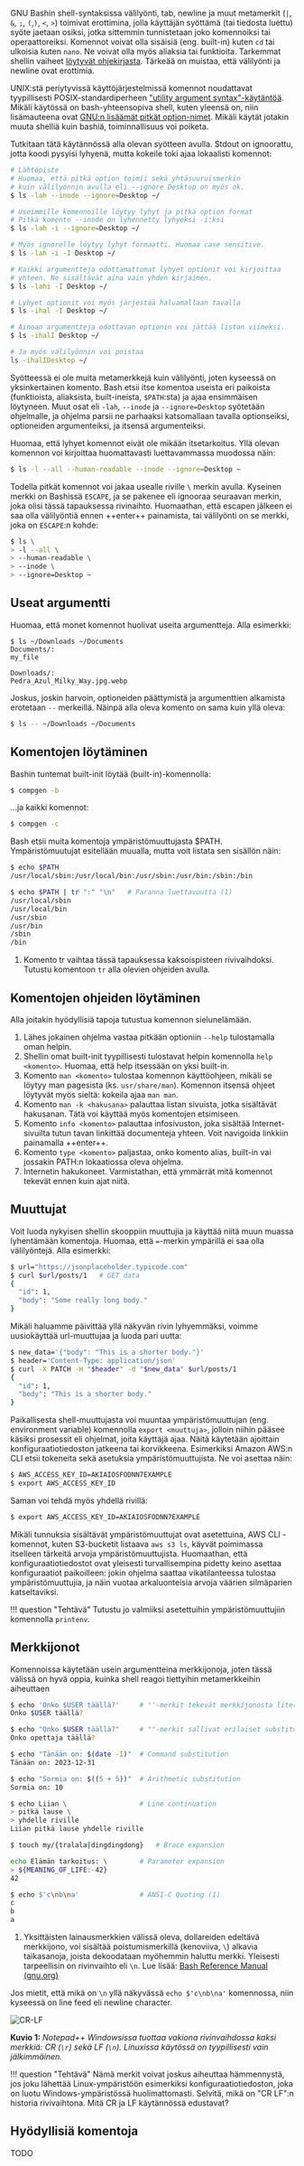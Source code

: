 GNU Bashin shell-syntaksissa välilyönti, tab, newline ja muut metamerkit (`|`, `&`, `;`, `(`,`)`, `<`, `>`) toimivat erottimina, jolla käyttäjän syöttämä (tai tiedosta luettu) syöte jaetaan osiksi, jotka sittemmin tunnistetaan joko komennoiksi tai operaattoreiksi. Komennot voivat olla sisäisiä (eng. built-in) kuten `cd` tai ulkoisia kuten `nano`. Ne voivat olla myös aliaksia tai funktioita. Tarkemmat shellin vaiheet [löytyvät ohjekirjasta](https://www.gnu.org/software/bash/manual/bash.html#Shell-Operation). Tärkeää on muistaa, että välilyönti ja newline ovat erottimia.

UNIX:stä periytyvissä käyttöjärjestelmissä komennot noudattavat tyypillisesti POSIX-standardiperheen ["utility argument syntax"-käytäntöä](https://pubs.opengroup.org/onlinepubs/9699919799/basedefs/V1_chap12.html). Mikäli käytössä on bash-yhteensopiva shell, kuten yleensä on, niin lisämauteena ovat [GNU:n lisäämät pitkät option-nimet](https://www.gnu.org/prep/standards/html_node/Command_002dLine-Interfaces.html#Command_002dLine-Interfaces). Mikäli käytät jotakin muuta shelliä kuin bashiä, toiminnallisuus voi poiketa.

Tutkitaan tätä käytännössä alla olevan syötteen avulla. Stdout on ignoorattu, jotta koodi pysyisi lyhyenä, mutta kokeile toki ajaa lokaalisti komennot:

```bash
# Lähtöpiste
# Huomaa, että pitkä option toimii sekä yhtäsuuruismerkin
# kuin välilyönnin avulla eli --ignore Desktop on myös ok.
$ ls -lah --inode --ignore=Desktop ~/

# Useimmille komennoille löytyy lyhyt ja pitkä option format
# Pitkä komento --inode on lyhennetty lyhyeksi -i:ksi
$ ls -lah -i --ignore=Desktop ~/

# Myös ignorelle löytyy lyhyt formaatti. Huomaa case sensitive.
$ ls -lah -i -I Desktop ~/

# Kaikki argumentteja odottamattomat lyhyet optionit voi kirjoittaa
# yhteen. Ne sisältävät aina vain yhden kirjaimen.
$ ls -lahi -I Desktop ~/

# Lyhyet optionit voi myös järjestää haluamallaan tavalla
$ ls -ihal -I Desktop ~/

# Ainoan argumentteja odottavan optionin voi jättää listan viimeksi.
$ ls -ihalI Desktop ~/

# Ja myös välilyönnin voi poistaa
ls -ihalIDesktop ~/
```

Syötteessä ei ole muita metamerkkejä kuin välilyönti, joten kyseessä on yksinkertainen komento. Bash etsii itse komentoa useista eri paikoista (funktioista, aliaksista, built-ineista, `$PATH`:sta) ja ajaa ensimmäisen löytyneen. Muut osat eli `-lah`, `--inode` ja ``--ignore=Desktop``  syötetään ohjelmalle, ja ohjelma parsii ne parhaaksi katsomallaan tavalla optionseiksi, optioneiden argumenteiksi, ja itsensä argumenteiksi.

Huomaa, että lyhyet komennot eivät ole mikään itsetarkoitus. Yllä olevan komennon voi kirjoittaa huomattavasti luettavammassa muodossa näin:

```bash
$ ls -l --all --human-readable --inode --ignore=Desktop ~
```

Todella pitkät komennot voi jakaa usealle riville `\` merkin avulla. Kyseinen merkki on Bashissä `ESCAPE`, ja se pakenee eli ignooraa seuraavan merkin, joka olisi tässä tapauksessa rivinaihto. Huomaathan, että escapen jälkeen ei saa olla välilyöntiä ennen ++enter++ painamista, tai välilyönti on se merkki, joka on `ESCAPE`:n kohde:

```bash
$ ls \
> -l --all \
> --human-readable \
> --inode \
> --ignore=Desktop ~
```



## Useat argumentti

Huomaa, että monet komennot huolivat useita argumentteja. Alla esimerkki:

```
$ ls ~/Downloads ~/Documents
Documents/:
my_file

Downloads/:
Pedra_Azul_Milky_Way.jpg.webp
```

Joskus, joskin harvoin, optioneiden päättymistä ja argumenttien alkamista erotetaan `--` merkeillä. Näinpä alla oleva komento on sama kuin yllä oleva:

```bash
$ ls -- ~/Downloads ~/Documents
```



## Komentojen löytäminen

Bashin tuntemat built-init löytää (built-in)-komennolla:

```bash
$ compgen -b
```

...ja kaikki komennot:

```bash
$ compgen -c
```

Bash etsii muita komentoja ympäristömuuttujasta $PATH. Ympäristömuutujat esitellään muualla, mutta voit listata sen sisällön näin:

```bash
$ echo $PATH
/usr/local/sbin:/usr/local/bin:/usr/sbin:/usr/bin:/sbin:/bin

$ echo $PATH | tr ":" "\n"   # Paranna luettavuutta (1)
/usr/local/sbin
/usr/local/bin
/usr/sbin
/usr/bin
/sbin
/bin
```

1. Komento tr vaihtaa tässä tapauksessa kaksoispisteen rivivaihdoksi. Tutustu komentoon `tr` alla olevien ohjeiden avulla.



## Komentojen ohjeiden löytäminen

Alla joitakin hyödyllisiä tapoja tutustua komennon sielunelämään.

1. Lähes jokainen ohjelma vastaa pitkään optioniin  `--help` tulostamalla oman helpin. 
2. Shellin omat built-init tyypillisesti tulostavat helpin komennolla `help <komento>`. Huomaa, että help itsessään on yksi built-in.
3. Komento `man <komento>` tulostaa komennon käyttöohjeen, mikäli se löytyy man pagesista (ks. `usr/share/man`). Komennon itsensä ohjeet löytyvät myös sieltä: kokeila ajaa `man man`.
4. Komento `man -k <hakusana>` palauttaa listan sivuista, jotka sisältävät hakusanan. Tätä voi käyttää myös komentojen etsimiseen.
5. Komento `info <komento>` palauttaa infosivuston, joka sisältää Internet-sivuilta tutun tavan linkittää documenteja yhteen. Voit navigoida linkkiin painamalla ++enter++.
6. Komento `type <komento>` paljastaa, onko komento alias, built-in vai jossakin PATH:n lokaatiossa oleva ohjelma.
7. Internetin hakukoneet. Varmistathan, että ymmärrät mitä komennot tekevät ennen kuin ajat niitä.



## Muuttujat

Voit luoda nykyisen shellin skooppiin muuttujia ja käyttää niitä muun muassa lyhentämään komentoja. Huomaa, että `=`-merkin ympärillä ei saa olla välilyöntejä. Alla esimerkki:

```bash
$ url="https://jsonplaceholder.typicode.com"
$ curl $url/posts/1   # GET data
{
  "id": 1,
  "body": "Some really long body."
}
```

Mikäli haluamme päivittää yllä näkyvän rivin lyhyemmäksi, voimme uusiokäyttää url-muuttujaa ja luoda pari uutta:

```bash
$ new_data='{"body": "This is a shorter body."}'
$ header='Content-Type: application/json'
$ curl -X PATCH -H "$header" -d "$new_data" $url/posts/1
{
  "id": 1,
  "body": "This is a shorter body."
}
```

Paikallisesta shell-muuttujasta voi muuntaa ympäristömuuttujan (eng. environment variable) komennolla `export <muuttuja>`, jolloin niihin pääsee käsiksi prosessit eli ohjelmat, joita käyttäjä ajaa. Näitä käytetään ajoittain konfiguraatiotiedoston jatkeena tai korvikkeena. Esimerkiksi Amazon AWS:n CLI etsii tokeneita sekä asetuksia ympäristömuuttujista. Ne voi asettaa näin:

```bash
$ AWS_ACCESS_KEY_ID=AKIAIOSFODNN7EXAMPLE
$ export AWS_ACCESS_KEY_ID 
```

Saman voi tehdä myös yhdellä rivillä:

```bash
$ export AWS_ACCESS_KEY_ID=AKIAIOSFODNN7EXAMPLE
```

Mikäli tunnuksia sisältävät ympäristömuuttujat ovat asetettuina, AWS CLI -komennot, kuten S3-bucketit listaava `aws s3 ls`, käyvät poimimassa itselleen tärkeitä arvoja ympäristömuuttujista. Huomaathan, että konfiguraatiotiedostot ovat yleisesti turvallisempina pidetty keino asettaa konfiguraatiot paikoilleen: jokin ohjelma saattaa vikatilanteessa tulostaa ympäristömuuttujia, ja näin vuotaa arkaluonteisia arvoja väärien silmäparien katseltaviksi.

!!! question "Tehtävä"
    Tutustu jo valmiiksi asetettuihin ympäristömuuttujiin komennolla `printenv`.



## Merkkijonot

Komennoissa käytetään usein argumentteina merkkijonoja, joten tässä välissä on hyvä oppia, kuinka shell reagoi tiettyihin metamerkkeihin aiheuttaen 

```bash
$ echo 'Onko $USER täällä?'     # ''-merkit tekevät merkkijonosta literaalin
Onko $USER täällä?

$ echo "Onko $USER täällä?"     # ""-merkit sallivat erilaiset substitutionit
Onko opettaja täällä?

$ echo "Tänään on: $(date -I)"  # Command substitution
Tänään on: 2023-12-31

$ echo "Sormia on: $((5 + 5))"  # Arithmetic substitution
Sormia on: 10

$ echo Liian \                  # Line continuation
> pitkä lause \
> yhdelle riville
Liian pitkä lause yhdelle riville

$ touch my/{tralala|dingdingdong}   # Brace expansion

echo Elämän tarkoitus: \        # Parameter expansion
> ${MEANING_OF_LIFE:-42}  
42

$ echo $'c\nb\na'               # ANSI-C Quoting (1)
c
b
a
```

1. Yksittäisten lainausmerkkien välissä oleva, dollareiden edeltävä merkkijono, voi sisältää poistumismerkillä (kenoviiva, `\`)   alkavia taikasanoja, joista dekoodataan myöhemmin haluttu merkki. Yleisesti tarpeellisin on rivinvaihto eli `\n`. Lue lisää: [Bash Reference Manual (gnu.org)](https://www.gnu.org/savannah-checkouts/gnu/bash/manual/bash.html#ANSI_002dC-Quoting)

Jos mietit, että mikä on `\n` yllä näkyvässä `echo $'c\nb\na'` komennossa, niin kyseessä on line feed eli newline character.



![CR-LF](../images/CR-LF.png)

**Kuvio 1:** *Notepad++ Windowsissa tuottaa vakiona rivinvaihdossa kaksi merkkiä: CR (`\r`) sekä LF (`\n`). Linuxissa käytössä on tyypillisesti vain jälkimmäinen.*

!!! question "Tehtävä"
    Nämä merkit voivat joskus aiheuttaa hämmennystä, jos joku lähettää Linux-ympäristöön esimerkiksi konfiguraatiotiedoston, joka on luotu Windows-ympäristössä huolimattomasti. Selvitä, mikä on "CR LF":n historia rivivaihtona. Mitä CR ja LF käytännössä edustavat? 



## Hyödyllisiä komentoja

TODO
